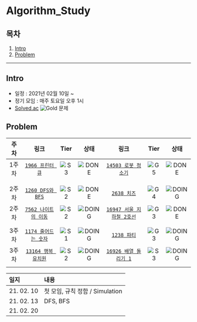 # Algorithm_Study

## 목차
1. [Intro](#Intro)
2. [Problem](#Problem)

---

## Intro

* 일정 : 2021년 02월 10일 ~ 
* 정기 모임 : 매주 토요일 오후 1시
* [Solved.ac](https://solved.ac/problems/level)  ![Gold] 문제


## Problem

|   주차  | 링크                                                 | Tier      | 상태            | 링크                                                 | Tier      | 상태            |
|  :--:  | :-------------------------------------------------: | :----------:| :-------------:| :-------------------------------------------------: | :----------:| :-------------:|
|  1주차  | [`1966 프린터 큐`](https://www.acmicpc.net/problem/1966) | ![S3] | ![DONE] | [`14503 로봇 청소기`](https://www.acmicpc.net/problem/14503) | ![G5] | ![DONE] |
|                                                                                                                                                           |
|                                                                                                                                                           |
|  2주차  | [`1260 DFS와 BFS`](https://www.acmicpc.net/problem/1260) | ![S2] | ![DONE] | [`2638 치즈`](https://www.acmicpc.net/problem/2638) | ![G4] | ![DOING] |
|  2주차  | [`7562 나이트의 이동`](https://www.acmicpc.net/problem/7562) | ![S2] | ![DOING] | [`16947 서울 지하철 2호선`](https://www.acmicpc.net/problem/16947) | ![G3] | ![DONE] |
|                                                                                                                                                           |
|  3주차  | [`1174 줄어드는 숫자`](https://www.acmicpc.net/problem/1174) | ![S1] | ![DOING] | [`1238 파티`](https://www.acmicpc.net/problem/1238) | ![G3] | ![DOING] |
|  3주차  | [`13164 행복 유치원`](https://www.acmicpc.net/problem/13164) | ![S2] | ![DOING] | [`16926 배열 돌리기 1`](https://www.acmicpc.net/problem/16926) | ![S3] | ![DOING] |
|                                                                                                                                                           |                                                                                                                                              

|   일지  | 내용                                                 |
|  :--  | :------------------------------------------------- |
|  21. 02. 10  | 첫 모임, 규칙 정함 / Simulation |
|  21. 02. 13  | DFS, BFS |
|  21. 02. 20  |  |


[DOING]: https://img.shields.io/badge/-DOING-red
[DONE]: https://img.shields.io/badge/-DONE-brightgreen
[Gold]: https://img.shields.io/badge/Silver-Gold-yellow
[S5]: https://static.solved.ac/tier_small/6.svg
[S4]: https://static.solved.ac/tier_small/7.svg
[S3]: https://static.solved.ac/tier_small/8.svg
[S2]: https://static.solved.ac/tier_small/9.svg
[S1]: https://static.solved.ac/tier_small/10.svg
[G5]: https://static.solved.ac/tier_small/11.svg
[G4]: https://static.solved.ac/tier_small/12.svg
[G3]: https://static.solved.ac/tier_small/13.svg
